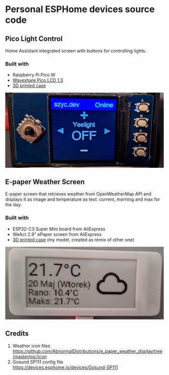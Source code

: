 # Personal ESPHome devices source code 

## Pico Light Control
Home Assistant integrated screen with buttons for controlling lights.
### Built with
- Raspberry Pi Pico W
- [Waveshare Pico LCD 1.3](https://www.waveshare.com/wiki/Pico-LCD-1.3)
- [3D printed case](https://www.printables.com/model/736288-raspberry-pico-rp2040-case)

![image](pico-light-control/photo.jpg)

## E-paper Weather Screen
E-paper screen that retrieves weather from OpenWeatherMap API and displays it as image and temperature as text: current, morning and max for the day.
### Built with
- ESP32-C3 Super Mini board from AliExpress
- WeAct 2.9" ePaper screen from AliExpress
- [3D printed case](https://www.printables.com/model/1302545-weact-29-epaper-case-remix) (my model, created as remix of other one)

![image](epaper-weather-screen/photo.jpg)

## Credits
1. Weather icon files \
https://github.com/AbnormalDistributions/e_paper_weather_display/tree/master/pic/icon
2. Gosund SP111 config file \
https://devices.esphome.io/devices/Gosund-SP111
